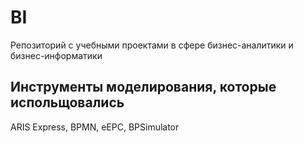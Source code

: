 # BI
Репозиторий с учебными проектами в сфере бизнес-аналитики и бизнес-информатики

## Инструменты моделирования, которые испольщовались
ARIS Express, BPMN, eEPC, BPSimulator
